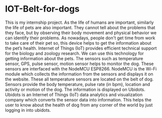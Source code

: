 # IOT-Belt-for-dogs
This is my internship project. As the life of humans are important, similarly the life of pets are also important.  They cannot tell about the problems that they face, but by observing their body movement and physical behavior we can identify their problems. As nowadays, people don't get time from work to take care of their pet so, this device helps to get the information about the pet’s health. Internet of Things (IoT) provides efficient technical support for the biology and zoology research. We can use this technology for getting information about the pets. The sensors such as temperature sensor, GPS, pulse sensor, motion sensor helps to monitor the dog. These sensors are interfaced with the NodeMCU ESP8266. NodeMCU is the Wi-Fi module which collects the information from the sensors and displays it on the website. These all temperature sensors are located on the belt of dog. Sensors provide the body temperature, pulse rate (in bpm), location and activity or motion of the dog. The information is displayed on Ubidots. Ubidots is an Internet of Things (IoT) data analytics and visualization company which converts the sensor data into information. This helps the user to know about the health of dog from any corner of the world by just logging in into ubidots.

